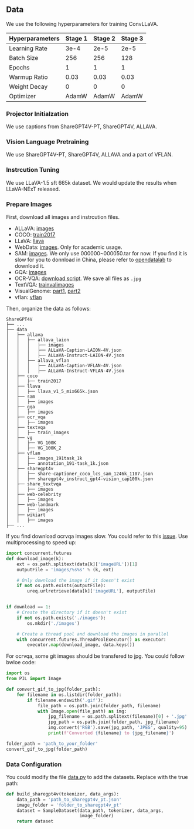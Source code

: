 ## Data

We use the following hyperparameters for training ConvLLaVA.

| Hyperparameters | Stage 1 | Stage 2 | Stage 3 |
| --------------- | ------- | ------- | ------- |
| Learning Rate   | 3e-4    | 2e-5    | 2e-5    |
| Batch Size      | 256     | 256     | 128     |
| Epochs          | 1       | 1       | 1       |
| Warmup Ratio    | 0.03    | 0.03    | 0.03    |
| Weight Decay    | 0       | 0       | 0       |
| Optimizer       | AdamW   | AdamW   | AdamW   |

### Projector Initialzation

We use captions from ShareGPT4V-PT, ShareGPT4V, ALLAVA.

### Vision Language Pretraining

We use ShareGPT4V-PT, ShareGPT4V, ALLAVA and a part of VFLAN.

### Instrcution Tuning

We use LLaVA-1.5 sft 665k dataset. We would update the results when LLaVA-NExT released.

### Prepare Images

First, download all images and instrcution files.

- ALLaVA: [images](https://huggingface.co/datasets/FreedomIntelligence/ALLaVA-4V)
- COCO: [train2017](http://images.cocodataset.org/zips/train2017.zip)
- LLaVA: [llava](https://huggingface.co/datasets/liuhaotian/LLaVA-Instruct-150K)
- WebData: [images](https://drive.google.com/drive/folders/1tCUQ-sq6vdshZVkF0ZeF3K4eztkXJgax?usp=sharing). Only for academic usage.
- SAM: [images](https://ai.meta.com/datasets/segment-anything-downloads/). We only use 000000~000050.tar for now. If you find it is slow for you to donnload in China, please refer to [opendatalab](https://opendatalab.com/OpenDataLab/SA-1B) to download it.
- GQA: [images](https://downloads.cs.stanford.edu/nlp/data/gqa/images.zip)
- OCR-VQA: [download script](https://drive.google.com/drive/folders/1_GYPY5UkUy7HIcR0zq3ZCFgeZN7BAfm_?usp=sharing). We save all files as `.jpg`
- TextVQA: [trainvalimages](https://dl.fbaipublicfiles.com/textvqa/images/train_val_images.zip)
- VisualGenome: [part1](https://cs.stanford.edu/people/rak248/VG_100K_2/images.zip), [part2](https://cs.stanford.edu/people/rak248/VG_100K_2/images2.zip)
- vflan: [vflan](https://huggingface.co/datasets/Vision-Flan/vision-flan_191-task_1k)

Then, organize the data as follows:

```none
ShareGPT4V
├── ...
├── data
│   ├── allava
│   │   ├── allava_laion
│   │   │   ├── images
│   │   │   ├── ALLaVA-Caption-LAION-4V.json
│   │   │   ├── ALLaVA-Instruct-LAION-4V.json
│   │   ├── allava_vflan
│   │   │   ├── ALLaVA-Caption-VFLAN-4V.json
│   │   │   ├── ALLaVA-Instruct-VFLAN-4V.json
│   ├── coco
│   │   ├── train2017
│   ├── llava
│   │   ├── llava_v1_5_mix665k.json
│   ├── sam
│   │   ├── images
│   ├── gqa
│   │   ├── images
│   ├── ocr_vqa
│   │   ├── images
│   ├── textvqa
│   │   ├── train_images
│   ├── vg
│   │   ├── VG_100K
│   │   ├── VG_100K_2
│   ├── vflan
│   │   ├── images_191task_1k
│   │   ├── annotation_191-task_1k.json
│   ├── sharegpt4v
│   │   ├── share-captioner_coco_lcs_sam_1246k_1107.json
│   │   ├── sharegpt4v_instruct_gpt4-vision_cap100k.json
│   ├── share_textvqa
│   │   ├── images
│   ├── web-celebrity
│   │   ├── images
│   ├── web-landmark
│   │   ├── images
│   ├── wikiart
│   │   ├── images
├── ...
```

If you find download ocrvqa images slow. You could refer to this [issue](https://github.com/haotian-liu/LLaVA/issues/931).
Use multiprocessing to speed up:

```python
import concurrent.futures
def download_image(k):
    ext = os.path.splitext(data[k]['imageURL'])[1]
    outputFile = 'images/%s%s' % (k, ext)

    # Only download the image if it doesn't exist
    if not os.path.exists(outputFile):
        ureq.urlretrieve(data[k]['imageURL'], outputFile)


if download == 1:
    # Create the directory if it doesn't exist
    if not os.path.exists('./images'):
        os.mkdir('./images')

    # Create a thread pool and download the images in parallel
    with concurrent.futures.ThreadPoolExecutor() as executor:
        executor.map(download_image, data.keys())
```

For ocrvqa, some git images should be transfered to jpg. You could follow bwloe code:

```python
import os
from PIL import Image

def convert_gif_to_jpg(folder_path):
    for filename in os.listdir(folder_path):
        if filename.endswith('.gif'):
            file_path = os.path.join(folder_path, filename)
            with Image.open(file_path) as img:
                jpg_filename = os.path.splitext(filename)[0] + '.jpg'  
                jpg_path = os.path.join(folder_path, jpg_filename)
                img.convert('RGB').save(jpg_path, 'JPEG', quality=95)
                print(f'Converted {filename} to {jpg_filename}')

folder_path = 'path_to_your_folder'
convert_gif_to_jpg(folder_path)
```

### Data Configuration

You could modify the file [data.py](conv-llava/llava/data/data_blending.py) to add the datasets. Replace with the true path:

```python
def build_sharegpt4v(tokenizer, data_args):
    data_path = 'path_to_sharegpt4v_pt.json'
    image_folder = 'folder_to_sharegpt4v_pt'
    dataset = SampleDataset(data_path, tokenizer, data_args,
                            image_folder)
    return dataset
```
